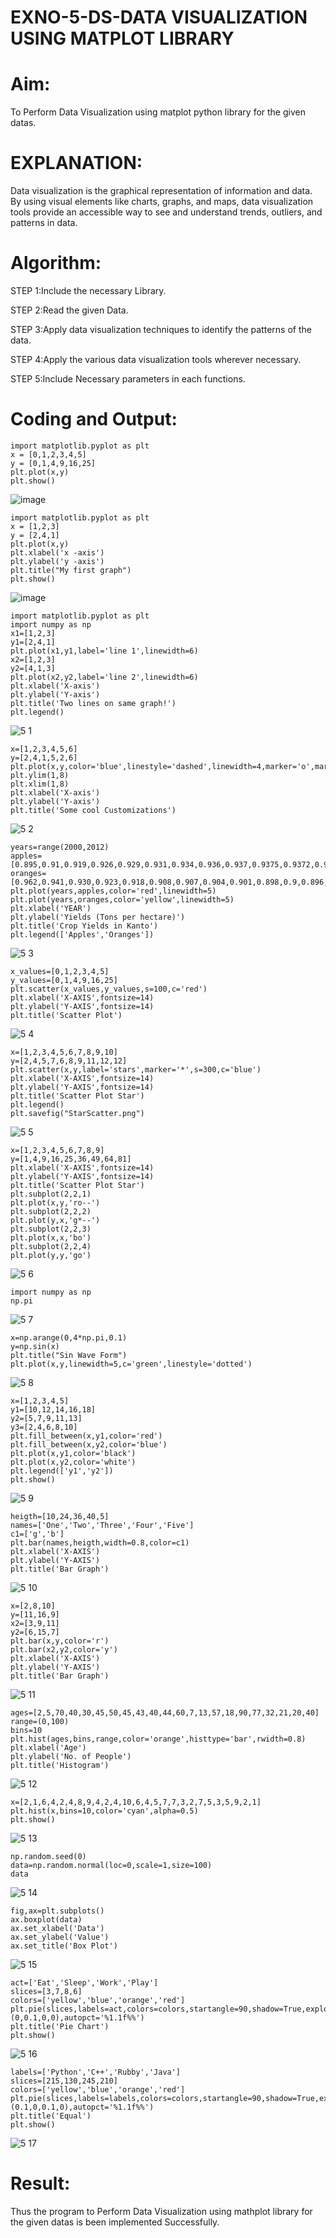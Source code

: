 # EXNO-5-DS-DATA VISUALIZATION USING MATPLOT LIBRARY

# Aim:
  To Perform Data Visualization using matplot python library for the given datas.

# EXPLANATION:
Data visualization is the graphical representation of information and data. By using visual elements like charts, graphs, and maps, data visualization tools provide an accessible way to see and understand trends, outliers, and patterns in data.

# Algorithm:
STEP 1:Include the necessary Library.

STEP 2:Read the given Data.

STEP 3:Apply data visualization techniques to identify the patterns of the data.

STEP 4:Apply the various data visualization tools wherever necessary.

STEP 5:Include Necessary parameters in each functions.

# Coding and Output:
```
import matplotlib.pyplot as plt
x = [0,1,2,3,4,5]
y = [0,1,4,9,16,25]
plt.plot(x,y)
plt.show()
```
![image](https://github.com/user-attachments/assets/3a878917-13fb-4436-93e0-179cbf01c186)

```
import matplotlib.pyplot as plt
x = [1,2,3]
y = [2,4,1]
plt.plot(x,y)
plt.xlabel('x -axis')
plt.ylabel('y -axis')
plt.title("My first graph")
plt.show()
```
![image](https://github.com/user-attachments/assets/e942e652-c61a-41b2-a4bc-1e954e00a547)

 ```
import matplotlib.pyplot as plt
import numpy as np
x1=[1,2,3]
y1=[2,4,1]
plt.plot(x1,y1,label='line 1',linewidth=6)
x2=[1,2,3]
y2=[4,1,3]
plt.plot(x2,y2,label='line 2',linewidth=6)
plt.xlabel('X-axis')
plt.ylabel('Y-axis')
plt.title('Two lines on same graph!')
plt.legend()
```
![5 1](https://github.com/user-attachments/assets/0ee44330-d054-4a6c-a76c-e9a7e50c52ea)

```
x=[1,2,3,4,5,6]
y=[2,4,1,5,2,6]
plt.plot(x,y,color='blue',linestyle='dashed',linewidth=4,marker='o',markerfacecolor='red',markersize=14)
plt.ylim(1,8)
plt.xlim(1,8)
plt.xlabel('X-axis')
plt.ylabel('Y-axis')
plt.title('Some cool Customizations')
```
![5 2](https://github.com/user-attachments/assets/4bf09e37-81e4-43dc-b340-59ecf00e4f13)

```
years=range(2000,2012)
apples=[0.895,0.91,0.919,0.926,0.929,0.931,0.934,0.936,0.937,0.9375,0.9372,0.939]
oranges=[0.962,0.941,0.930,0.923,0.918,0.908,0.907,0.904,0.901,0.898,0.9,0.896,]
plt.plot(years,apples,color='red',linewidth=5)
plt.plot(years,oranges,color='yellow',linewidth=5)
plt.xlabel('YEAR')
plt.ylabel('Yields (Tons per hectare)')
plt.title('Crop Yields in Kanto')
plt.legend(['Apples','Oranges'])
```
![5 3](https://github.com/user-attachments/assets/5b2cbb7d-4786-4020-bb60-bcd9a3e612f1)

```
x_values=[0,1,2,3,4,5]
y_values=[0,1,4,9,16,25]
plt.scatter(x_values,y_values,s=100,c='red')
plt.xlabel('X-AXIS',fontsize=14)
plt.ylabel('Y-AXIS',fontsize=14)
plt.title('Scatter Plot')
```
![5 4](https://github.com/user-attachments/assets/02bf24d5-57f5-4f66-ad26-9c847b292a1c)

```
x=[1,2,3,4,5,6,7,8,9,10]
y=[2,4,5,7,6,8,9,11,12,12]
plt.scatter(x,y,label='stars',marker='*',s=300,c='blue')
plt.xlabel('X-AXIS',fontsize=14)
plt.ylabel('Y-AXIS',fontsize=14)
plt.title('Scatter Plot Star')
plt.legend()
plt.savefig("StarScatter.png")
```
![5 5](https://github.com/user-attachments/assets/51e6fe18-15b4-4e66-a62c-22f77a871dc8)

```
x=[1,2,3,4,5,6,7,8,9]
y=[1,4,9,16,25,36,49,64,81]
plt.xlabel('X-AXIS',fontsize=14)
plt.ylabel('Y-AXIS',fontsize=14)
plt.title('Scatter Plot Star')
plt.subplot(2,2,1)
plt.plot(x,y,'ro--')
plt.subplot(2,2,2)
plt.plot(y,x,'g*--')
plt.subplot(2,2,3)
plt.plot(x,x,'bo')
plt.subplot(2,2,4)
plt.plot(y,y,'go')
```
![5 6](https://github.com/user-attachments/assets/5d64503f-1f89-434f-a0d9-e4f5fc646570)

```
import numpy as np
np.pi
```
![5 7](https://github.com/user-attachments/assets/074fd8be-0840-4cc0-9e55-7a2bc31ca272)

```
x=np.arange(0,4*np.pi,0.1)
y=np.sin(x)
plt.title("Sin Wave Form")
plt.plot(x,y,linewidth=5,c='green',linestyle='dotted')
```
![5 8](https://github.com/user-attachments/assets/3d4af565-c1fa-41f6-a30c-099acd6881eb)

```
x=[1,2,3,4,5]
y1=[10,12,14,16,18]
y2=[5,7,9,11,13]
y3=[2,4,6,8,10]
plt.fill_between(x,y1,color='red')
plt.fill_between(x,y2,color='blue')
plt.plot(x,y1,color='black')
plt.plot(x,y2,color='white')
plt.legend(['y1','y2'])
plt.show()
```
![5 9](https://github.com/user-attachments/assets/75f74576-9882-4d6c-b52d-0db900a6ea13)

```
heigth=[10,24,36,40,5]
names=['One','Two','Three','Four','Five']
c1=['g','b']
plt.bar(names,heigth,width=0.8,color=c1)
plt.xlabel('X-AXIS')
plt.ylabel('Y-AXIS')
plt.title('Bar Graph')
```
![5 10](https://github.com/user-attachments/assets/8600733b-e63f-4d57-a31a-53dbf9d041d2)

```
x=[2,8,10]
y=[11,16,9]
x2=[3,9,11]
y2=[6,15,7]
plt.bar(x,y,color='r')
plt.bar(x2,y2,color='y')
plt.xlabel('X-AXIS')
plt.ylabel('Y-AXIS')
plt.title('Bar Graph')
```
![5 11](https://github.com/user-attachments/assets/77a6617d-37eb-4e03-9f77-91c1ac0e7402)

```
ages=[2,5,70,40,30,45,50,45,43,40,44,60,7,13,57,18,90,77,32,21,20,40]
range=(0,100)
bins=10
plt.hist(ages,bins,range,color='orange',histtype='bar',rwidth=0.8)
plt.xlabel('Age')
plt.ylabel('No. of People')
plt.title('Histogram')
```
![5 12](https://github.com/user-attachments/assets/498dc485-eef4-4ffe-91a9-f95c655d43f1)

```
x=[2,1,6,4,2,4,8,9,4,2,4,10,6,4,5,7,7,3,2,7,5,3,5,9,2,1]
plt.hist(x,bins=10,color='cyan',alpha=0.5)
plt.show()
```
![5 13](https://github.com/user-attachments/assets/e14c828f-f1bb-4cbc-a063-723cc1f7fe4a)

```
np.random.seed(0)
data=np.random.normal(loc=0,scale=1,size=100)
data
```
![5 14](https://github.com/user-attachments/assets/fbd91c57-781b-47cc-b8f3-b689f12ca22e)

```
fig,ax=plt.subplots()
ax.boxplot(data)
ax.set_xlabel('Data')
ax.set_ylabel('Value')
ax.set_title('Box Plot')
```
![5 15](https://github.com/user-attachments/assets/6dc0d2e5-be06-411c-adb0-c478a60a3e6f)

```
act=['Eat','Sleep','Work','Play']
slices=[3,7,8,6]
colors=['yellow','blue','orange','red']
plt.pie(slices,labels=act,colors=colors,startangle=90,shadow=True,explode=(0,0.1,0,0),autopct='%1.1f%%')
plt.title('Pie Chart')
plt.show()
```
![5 16](https://github.com/user-attachments/assets/4c208e75-8cdc-42ae-bd50-61aff56e401d)

```
labels=['Python','C++','Rubby','Java']
slices=[215,130,245,210]
colors=['yellow','blue','orange','red']
plt.pie(slices,labels=labels,colors=colors,startangle=90,shadow=True,explode=(0.1,0,0.1,0),autopct='%1.1f%%')
plt.title('Equal')
plt.show()
```
![5 17](https://github.com/user-attachments/assets/c793add0-f94f-4fc2-9770-4d456883d64a)

# Result:
Thus the program to Perform Data Visualization using mathplot library for the given datas is been implemented Successfully.
